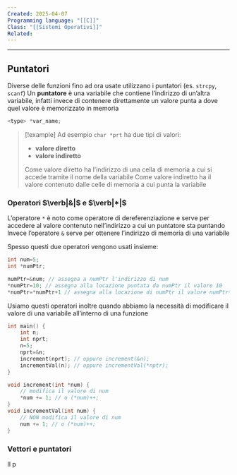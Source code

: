 ```yaml
---
Created: 2025-04-07
Programming language: "[[C]]"
Class: "[[Sistemi Operativi]]"
Related:
---
```

---
## Puntatori
Diverse delle funzioni fino ad ora usate utilizzano i puntatori (es. `strcpy`, `scanf`)
Un **puntatore** è una variabile che contiene l’indirizzo di un’altra variabile, infatti invece di contenere direttamente un valore punta a dove quel valore è memorizzato in memoria

```c
<type> *var_name;
```

>[!example]
>Ad esempio `char *prt` ha due tipi di valori:
>- **valore diretto**
>- **valore indiretto**
>
>Come valore diretto ha l’indirizzo di una cella di memoria a cui si accede tramite il nome della variabile
>Come valore indiretto ha il valore contenuto dalle celle di memoria a cui punta la variabile

### Operatori $\verb|&|$ e $\verb|*|$
L’operatore `*` è noto come operatore di dereferenziazione e serve per accedere al valore contenuto nell’indirizzo a cui un puntatore sta puntando
Invece l’operatore `&` serve per ottenere l’indirizzo di memoria di una variabile

Spesso questi due operatori vengono usati insieme:
```c
int num=5;
int *numPtr;

numPtr=&num; // assegna a numPtr l'indirizzo di num
*numPtr=10; // assegna alla locazione puntata da numPtr il valore 10
*numPtr=*numPtr+1 // assegna alla locazione di numPtr il valore numPtr+1
```

Usiamo questi operatori inoltre quando abbiamo la necessità di modificare il valore di una variabile all’interno di una funzione
```c
int main() {
	int n;
	int nprt;
	n=5;
	nprt=&n;
	increment(nprt); // oppure increment(&n);
	incrementVal(n); // oppure incrementVal(*nptr);
}

void increment(int *num) {
	// modifica il valore di num
	*num += 1; // o (*num)++;
}
void incrementVal(int num) {
	// NON modifica il valore di num
	num += 1; // o (*num)++;
}
```

### Vettori e puntatori
Il p